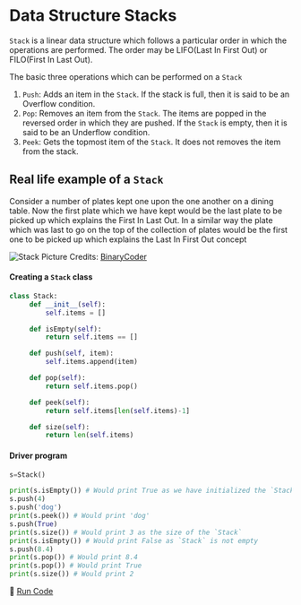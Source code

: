 # Data Structure Stacks

`Stack` is a linear data structure which follows a particular order in which the operations are performed. The order may be 
LIFO(Last In First Out) or FILO(First In Last Out).

The basic three operations which can be performed on a `Stack`

1. `Push`: Adds an item in the `Stack`. If the stack is full, then it is said to be an Overflow condition. 
2. `Pop`: Removes an item from the `Stack`. The items are popped in the reversed order in which they are pushed. If the `Stack` is empty, 
           then it is said to be an Underflow condition. 
3. `Peek`: Gets the topmost item of the `Stack`. It does not removes the item from the stack.

## Real life example of a `Stack`

Consider a number of plates kept one upon the one another on a dining table. Now the first plate which we have kept would be the last plate
to be picked up which explains the First In Last Out. In a similar way the plate which was last to go on the top of the collection 
of plates would be the first one to be picked up which explains the Last In First Out concept

![Stack](http://www.binarycoder.org/wp-content/uploads/2016/05/stack.png)
Picture Credits: [BinaryCoder](http://www.binarycoder.org/)

#### Creating a `Stack` class

```python
class Stack:
     def __init__(self):
         self.items = []

     def isEmpty(self):
         return self.items == []

     def push(self, item):
         self.items.append(item)

     def pop(self):
         return self.items.pop()

     def peek(self):
         return self.items[len(self.items)-1]

     def size(self):
         return len(self.items)
```

#### Driver program

```python
s=Stack()

print(s.isEmpty()) # Would print True as we have initialized the `Stack` and it is empty
s.push(4)
s.push('dog')
print(s.peek()) # Would print 'dog'
s.push(True) 
print(s.size()) # Would print 3 as the size of the `Stack`
print(s.isEmpty()) # Would print False as `Stack` is not empty
s.push(8.4)
print(s.pop()) # Would print 8.4
print(s.pop()) # Would print True
print(s.size()) # Would print 2
```

:rocket: [Run Code](https://repl.it/C9hC/0)
